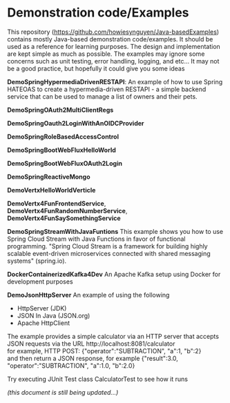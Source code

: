 # Demonstration code/Examples

This repository (https://github.com/howiesynguyen/Java-basedExamples) contains mostly Java-based demonstration code/examples. It should be used as a reference for learning purposes. The design and implementation are kept simple as much as possible. The examples may ignore some concerns such as unit testing, error handling, logging, and etc… It may not be a good practice, but hopefully it could give you some ideas

**DemoSpringHypermediaDrivenRESTAPI**:
An example of how to use Spring HATEOAS to create a hypermedia-driven RESTAPI - a simple backend service that can be used to manage a list of owners and their pets. 

**DemoSpringOAuth2MultiClientRegs**

**DemoSpringOauth2LoginWithAnOIDCProvider**

**DemoSpringRoleBasedAccessControl**

**DemoSpringBootWebFluxHelloWorld**

**DemoSpringBootWebFluxOAuth2Login**

**DemoSpringReactiveMongo**

**DemoVertxHelloWorldVerticle**

**DemoVertx4FunFrontendService**,
**DemoVertx4FunRandomNumberService**,
**DemoVertx4FunSaySomethingService**

**DemoSpringStreamWithJavaFuntions** This example shows you how to use Spring Cloud Stream with Java Functions in favor of functional programming. "Spring Cloud Stream is a framework for building highly scalable event-driven microservices connected with shared messaging systems" (spring.io).

**DockerContainerizedKafka4Dev** An Apache Kafka setup using Docker for development purposes

**DemoJsonHttpServer** An example of using the following

- HttpServer (JDK)
- JSON In Java (JSON.org)
- Apache HttpClient
 
The example provides a simple calculator via an HTTP server that accepts JSON requests via the URL http://localhost:8081/calculator </br>
for example, HTTP POST: {"operator":"SUBTRACTION", "a":1, "b":2} </br>
and then return a JSON response, for example {"result":3.0, "operator":"SUBTRACTION", "a":1.0, "b":2.0}

Try executing JUnit Test class CalculatorTest to see how it runs

*(this document is still being updated...)*
